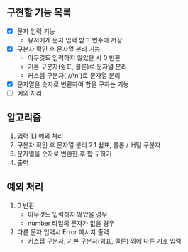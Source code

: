 ## 구현할 기능 목록

- [x] 문자 입력 기능
    - 유저에게 문자 입력 받고 변수에 저장
- [x] 구분자 확인 후 문자열 분리 기능
    - 아무것도 입력하지 않았을 시 0 반환
    - 기본 구분자(쉼표, 콜론)로 문자열 분리
    - 커스텀 구분자('//\\n')로 문자열 분리
- [x] 문자열을 숫자로 변환하여 합을 구하는 기능
- [ ] 예외 처리

## 알고리즘

1. 입력
    1.1 예외 처리
2. 구분자 확인 후 문자열 분리
    2.1 쉼표, 콜론 / 커텀 구분자
3. 문자열을 숫자로 변환한 후 합 구하기
4. 출력

## 예외 처리

1. 0 반환
    - 아무것도 입력하지 않았을 경우
    - number 타입의 문자가 없을 경우
2. 다른 문자 입력시 Error 메시지 출력
    - 커스텁 구분자, 기본 구분자(쉼표, 콜론) 외에 다른 기호 입력
